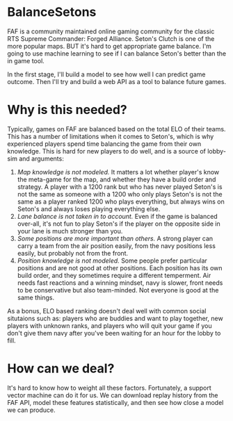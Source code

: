 # BalanceSetons
FAF is a community maintained online gaming community for the classic RTS Supreme Commander: Forged Alliance. Seton's Clutch is one of the more popular maps. BUT it's hard to get appropriate game balance. I'm going to use machine learning to see if I can balance Seton's better than the in game tool.

In the first stage, I'll build a model to see how well I can predict game outcome. Then I'll try and build a web API as a tool to balance future games.

# Why is this needed?
Typically, games on FAF are balanced based on the total ELO of their teams. This has a number of limitations when it comes to Seton's, which is why experienced players spend time balancing the game from their own knowledge. This is hard for new players to do well, and is a source of lobby-sim and arguments:

1. *Map knowledge is not modeled.* It matters a lot whether player's know the meta-game for the map, and whether they have a build order and strategy. A player with a 1200 rank but who has never played Seton's is not the same as someone with a 1200 who only plays Seton's is not the same as a player ranked 1200 who plays everything, but always wins on Seton's and always loses playing everything else.
2. *Lane balance is not taken in to account.* Even if the game is balanced over-all, it's not fun to play Seton's if the player on the opposite side in your lane is much stronger than you.
3. *Some positions are more important than others.* A strong player can carry a team from the air position easily, from the navy positions less easily, but probably not from the front. 
4. *Position knowledge is not modeled.* Some people prefer particular positions and are not good at other positions. Each position has its own build order, and they sometimes require a different temperment. Air needs fast reactions and a winning mindset, navy is slower, front needs to be conservative but also team-minded. Not everyone is good at the same things.

As a bonus, ELO based ranking doesn't deal well with common social situtaions such as: players who are buddies and want to play together, new players with unknown ranks, and players who will quit your game if you don't give them navy after you've been waiting for an hour for the lobby to fill.

# How can we deal?
It's hard to know how to weight all these factors. Fortunately, a support vector machine can do it for us. We can download replay history from the FAF API, model these features statistically, and then see how close a model we can produce. 
